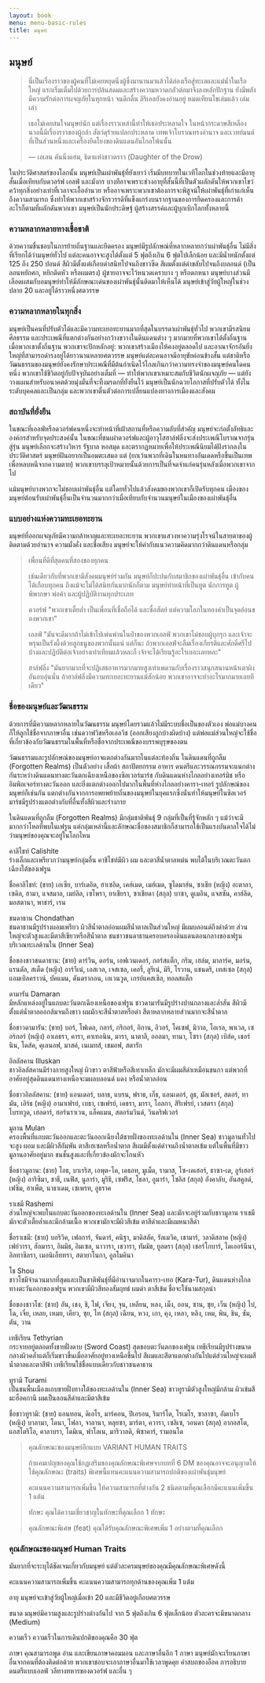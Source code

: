 ```yaml
---
layout: book
menu: menu-basic-rules
title: มนุษย์
---
```

## <a name="human">มนุษย์</a>

> นี่เป็นเรื่องราวของผู้คนที่ไม่เคยหยุดนิ่งผู้ซึ่งมานานมาแล้วได้ล่องเรือสู่ทะเลและแม่น้ำในเรือใหญ่ แรกเริ่มเต็มไปด้วยการปล้นสดมและสร้างความหวาดกลัวต่อมาจึงลงหลักปักฐาน ยังมีพลังมีความรักต่อการผจญภัยในทุกหน้า จนดึกดื่น ลิริเอลยังคงอ่านอยู่ หมดเทียนไขเล่มแล้ว เล่มเล่า
>
> เธอไม่เคยสนใจมนุษย์นัก แต่เรื่องราวเหล่านี้ทำให้เธอประหลาดใจ ในหน้ากระดาษสีเหลืองนวลนี้มีเรื่องราวของผู้กล้า สัตว์ดุร้ายแปลกประหลาด เทพเจ้าโบราณทรงอำนาจ และเวทย์มนต์ที่เป็นส่วนหนึ่งและเครื่องยึดโยงของดินแดนอันไกลโพ้นนั้น
>
> — เอเลน คันนิ่งแฮม, ธิดาแห่งชาวดราว (Daughter of the Drow)

ในประวัติศาสตร์ของโลกนั้น มนุษย์เป็นเผ่าพันธุ์ที่ยังเยาว์ เริ่มมีบทบาทในเวทีโลกในช่วงท้ายและมีอายุสั้นเมื่อเทียบกับดวอร์ฟ เอลฟ์ และมังกร บางทีอาจเพราะช่วงอายุที่สั้นนี้ที่เป็นตัวผลักดันให้พวกเขาไขว่คว้าทุกสิ่งอย่างเท่าที่เวลาจะเอื้ออำนวย หรืออาจเพราะพวกเขาต้องการจะพิสูจน์ให้เผ่าพันธุ์ที่เก่าแก่เห็นถึงความสามารถ ซึ่งทำให้พวกเขาสร้างจักรวรรดิที่แข็งแกร่งบนรากฐานของการยึดครองและการค้า อะไรก็ตามที่ผลักดันพวกเขา มนุษย์เป็นนักประดิษฐ์ ผู้สร้างสรรค์และผู้บุกเบิกโลกทั้งหลายนี้

### ความหลากหลายทางเชื้อชาติ

ด้วยความชื่นชอบในการย้ายถิ่นฐานและยึดครอง มนุษย์มีรูปลักษณ์ที่หลากหลายกว่าเผ่าพันธุ์อื่น ไม่มีสิ่งที่เรียกได้ว่ามนุษย์ทั่วไป แต่ละคนอาจจะสูงได้ตั้งแต่ 5 ฟุตถึงเกิน 6 ฟุตไปเล็กน้อย และมีน้ำหนักตั้งแต่ 125 ถึง 250 ปอนด์ สีผิวมีตั้งแต่เกือบดำสนิทไปจนถึงขาวซีด สีผมตั้งแต่ดำขลับไปจนถึงบลอนด์ (เป็นลอนหยักศก, หยิกติดหัว หรือผมตรง) ผู้ชายอาจจะไว้หนวดเคราบาง ๆ หรือดกหนา มนุษย์บางส่วนมีเลือดผสมกับอมนุษย์ทำให้มีลักษณะเด่นของเผ่าพันธุ์นั้นติดมาให้เห็นได้ มนุษย์เข้าสู่วัยผู้ใหญ่ในช่วงปลาย 20 และอยู่ได้ราวหนึ่งศตวรรษ

### ความหลากหลายในทุกสิ่ง

มนุษย์เป็นคนที่ปรับตัวได้และมีความทะเยอทะยานมากที่สุดในบรรดาเผ่าพันธุ์ทั่วไป พวกเขามีรสนิยม ศีลธรรม และประเพณีที่แตกต่างกันอย่างกว้างขวางในดินแดนต่าง ๆ มากมายที่พวกเขาได้ตั้งถิ่นฐาน เมื่อพวกเขาตั้งถิ่นฐาน พวกเขาจะปักหลักอยู่: พวกเขาสร้างเมืองให้คงอยู่ตลอดไป และอาณาจักรอันยิ่งใหญ่ที่สามารถดำรงอยู่ได้ยาวนานหลายศตวรรษ มนุษย์แต่ละคนอาจมีอายุขัยค่อนข้างสั้น แต่ชาติหรือวัฒนธรรมของมนุษย์ยังคงรักษาประเพณีที่มีต้นกำเนิดไว้ไกลเกินกว่าความทรงจำของมนุษย์คนใดคนหนึ่ง พวกเขาใช้ชีวิตอยู่กับปัจจุบันอย่างเต็มที่ — ทำให้พวกเขาเหมาะสมกับชีวิตนักผจญภัย — แต่ยังวางแผนสำหรับอนาคตด้วยมุ่งมั่นที่จะทิ้งมรดกที่ยั่งยืนไว้ มนุษย์เป็นนักฉวยโอกาสที่ปรับตัวได้ ทั้งในระดับบุคคลและเป็นกลุ่ม และพวกเขาตื่นตัวต่อการเปลี่ยนแปลงทางการเมืองและสังคม

### สถาบันที่ยั่งยืน

ในขณะที่เอลฟ์หรือดวอร์ฟคนหนึ่งจะทำหน้าที่เฝ้าสถานที่หรือความลับที่สำคัญ มนุษย์จะก่อตั้งลัทธิและองค์กรสำหรับจุดประสงค์นั้น ในขณะที่ชนเผ่าดวอร์ฟและผู้อาวุโสฮาล์ฟลิ่งจะส่งประเพณีโบราณจากรุ่นสู่รุ่น มนุษย์เลือกจะสร้างวิหาร รัฐบาล หอสมุด และตรากฏหมายเพื่อให้ประเพณีนิยมได้ฝังรากลงในประวัติศาสตร์ มนุษย์ฝันอยากเป็นอมตะเสมอ แต่ (ยกเว้นพวกที่เดินในหนทางอันเดดหรือขึ้นเป็นเทพเพื่อหลบหนีจากความตาย) พวกเขาบรรลุเป้าหมายนั้นด้วยการเป็นที่จดจำแก่คนรุ่นหลังเมื่อพวกเขาจากไป

แม้มนุษย์บางพวกจะไม่ชอบเผ่าพันธุ์อื่น แต่โดยทั่วไปแล้วสังคมของพวกเขาก็เปิดรับทุกคน เมืองของมนุษย์ต้อนรับเผ่าพันธุ์อื่นเป็นจำนวนมากกว่าเมื่อเทียบกับจำนวนมนุษย์ในเมืองของเผ่าพันธุ์อื่น

### แบบอย่างแห่งความทะเยอทะยาน

มนุษย์ที่ออกผจญภัยมีความกล้าหาญและทะเยอะทะยาน พวกเขาแสวงหาความรุ่งโรจน์ในสายตาของผู้ติดตามด้วยอำนาจ ความมั่งคั่ง และชื่อเสียง มนุษย์จะให้ค่ากับแนวความคิดมากกว่าดินแดนหรือกลุ่ม

> เพื่อนที่ดีที่สุดคนที่สองของทุกคน
>
> เช่นเดียวกับที่พวกเขามีสังคมมนุษย์ร่วมกัน มนุษย์ก็ปะปนกับสมาชิกของเผ่าพันธุ์อื่น เข้ากับคนได้เกือบทุกคน ถึงแม้จะไม่ได้สนิทกันมากนักก็ตาม มนุษย์ทำหน้าที่เป็นทูต นักการทูต ผู้พิพากษา พ่อค้า และผู้ปฏิบัติงานทุกประเภท
>
> ดวอร์ฟ "พวกเขาเตี้ยล่ำ เป็นเพื่อนที่เชื่อถือได้ และซื่อสัตย์ แต่ความโลภในทองคำเป็นจุดอ่อนของพวกเขา"
>
> เอลฟ์ "มันจะดีมากถ้าไม่เข้าไปเพ่นพ่านในป่าของพวกเอลฟ์ พวกเขาไม่ชอบผู้บุกรุก และเจ้าจะพรุนเป็นรังผึ้งด้วยลูกธนูของพวกนั้นแน่ แต่ก็นะ ถ้าพวกเอลฟ์จะลืมเรื่องเกียรติและศักดิ์ศรีไปบ้างและปฏิบัติต่อเจ้าอย่างเท่าเทียมแล้วหละก็ เจ้าจะได้เรียนรู้อะไรเยอะเลยหละ"
>
> ฮาล์ฟลิ่ง "มันยากมากที่จะปฏิเสธอาหารมากมายสูงเท่าเพดานกับเรื่องราวสนุกสนานหน้าเตาผิงอันอบอุ่นนั่น ถ้าฮาล์ฟลิ่งมีความทะเยอะทะยานแม้สักน้อย พวกเขาอาจจะทำอะไรมากมายเลยทีเดียว"

### ชื่อของมนุษย์และวัฒนธรรม

ด้วยการที่มีความหลากหลายในวัฒนธรรม มนุษย์โดยรวมแล้วไม่มีระบบชื่อเป็นของตัวเอง พ่อแม่บางคนก็ให้ลูกใช้ชื่อจากภาษาอื่น เช่นดวาฟวิชหรือเอลวิช (ออกเสียงถูกบ้างผิดบ้าง) แต่พ่อแม่ส่วนใหญ่จะใช้ชื่อที่เกี่ยวข้องกับวัฒนธรรมในพื้นที่หรือชื่อจากประเพณีของบรรพบุรุษของตน

วัฒนธรรมและรูปลักษณ์ของมนุษย์อาจแตกต่างกันมากในแต่ละท้องถิ่น ในดินแดนที่ถูกลืม (Forgotten Realms) เป็นตัวอย่าง เสื้อผ้า สถาปัตยกรรม อาหาร ดนตรีและวรรณกรรมจะแนกต่างกันระหว่างดินแดนทางตะวันตกเฉียงเหนือของซิลเวอร์มาร์ช กับดินแดนห่างไกลอย่างเทอร์มิช หรืออิมพิลเจอร์ทางตะวันออก และยิ่งแตกต่างออกไปมากในพื้นที่ห่างไกลอย่างคารา-เทอร์ รูปลักษณ์ของมนุษย์ก็เช่นกัน แตกต่างกันจากการอพยพย้ายถิ่นของมนุษย์ในยุคแรกซึ่งนั่นทำให้มนุษย์ในซิลเวอร์มาร์ชมีรูปร่างแตกต่างกับที่อื่นทั้งสีผิวและร่างกาย

ในดินแดนที่ถูกลืม (Forgotten Realms) มีกลุ่มชาติพันธุ์ 9 กลุ่มที่เป็นที่รู้จักหลัก ๆ แม้ว่าจะมีมากกว่าโหลที่พบในเฟรูน แต่กลุ่มเหล่านี้และลักษณะชื่อของสมาชิกก็สามารถใช้เป็นแรงบันดาลใจได้ไม่ว่ามนุษย์ของคุณจะอยู่ในโลกไหน

คาลิไชท์ Calishite  
ร่างเล็กและเพรียวกว่ามนุษย์กลุ่มอื่น คาชิไชท์มีผิว ผม และตาสีน้ำตาลหม่น พบได้ในบริเวณตะวันตกเฉียงใต้ของเฟรูน

ชื่อคาลิไชท์: (ชาย) เอเซีย, บาร์เดอิด, ฮาเซอิด, เคฮ์เมด, เมฮ์เมด, ซูไดมาฮ์น, ซาเชีย (หญิง) อะตาลา, เซดิล, ฮามา, แจสมาล, เมย์ลิล, เซโพรา, ยาเชียรา, ซาเชียดา (สกุล) บาซา, ดูเมอิน, แจสซัน, คาฮ์ลิด, มอสตานา, พาชาร์, เรน

ชนดาธาน Chondathan  
ชนดาธานมีรูปร่างผอมเพรียว ผิวสีน้ำตาลอ่อนผมสีน้ำตาลเป็นส่วนใหญ่ มีผมบลอนด์ถึงดำด้วย ส่วนใหญ่จะตัวสูงและมีตาสีเขียวหรือสีน้ำตาล ชนชาวชนดาธานครอบครองดินแดนตอนกลางของเฟรูน บริเวณทะเลด้านใน (Inner Sea)

ชื่อของชาวชนดาธาน: (ชาย) ดาร์วิน, ดอร์น, เอฟเวนเดอร์, กอร์สแต็ก, กริม, เฮล์ม, มาลาร์ค, มอร์น, แรนดัล, สเต็ด (หญิง) อาร์วีเน่, เอสเวล, เจสเซล, เคอรี่, ลูรีเน่, มิริ, โรวาน, แชนดริ, เทสเซล (สกุล) แอมเบิลคราวน์, บัคแมน, ดันดรากอน, เอเวนวูด, เกรย์แคสเซิล, ทอลสแต็ก

ดามารัน Damaran  
มีหลักแหล่งอยู่ในแถบตะวันตกเฉียงเหนือของเฟรูน ชาวดามารันมีรูปร่างปานกลางและล่ำสัน สีผิวมีตั้งแต่น้ำตาลออกส้มจนถึงขาว ผมมักจะสีน้ำตาลหรือดำ สีตาหลากหลายส่วนมากจะสีน้ำตาล

ชื่อชาวดามารัน: (ชาย) บอร์, โฟเดล, กลาร์, กริกอร์, อิกาน, อิวอร์, โคเซฟ, มิวาล, โอเรล, พาเวล, เซอร์กอร์ (หญิง) อาเลธรา, คารา, คาเทอนิน, มารา, นาตาลี, ออลมา, ทานา, โซรา (สกุล) เบิส์ค, เชอร์นิน, โดส์ค, คุเลนอฟ, มาสค์, เนเมทส์, เชมอฟ, สตารัก

อิลลัสคาน Illuskan  
ชาวอิลลัสคานมีร่างกายสูงใหญ่ ผิวขาว ตาสีฟ้าหรือสีเทาเหล็ก มักจะมีผมสีดำเหมือนขนกา แต่พวกที่อาศัยอยู่สุดดินแดนทางเหนือจะมผลบลอนด์ แดง หรือน้ำตาลอ่อน

ชื่อชาวอิลลัสคาน: (ชาย) แอนเดอร์, บลาธ, แบรน, ฟราธ, เก็ธ, แลนเดอร์, ลูธ, มัลเซอร์, สตอร์, ทามัน, เอิร์ธ (หญิง) อามาเฟรย์, เบธา, เซเฟรย์, เคธรา, มารา, โอลกา, สิริเฟรย์, เวสตรา (สกุล) ไบรทวูด, เฮลดาร์, ฮอร์นราเวน, แล็คแมน, สตอร์มวินด์, วินดริฟเวอร์

มูลาน Mulan  
ครองพื้นที่แถบตะวันออกและตะวันออกเฉียงใต้ชายฝั่งของทะเลด้านใน (Inner Sea) ชาวมูลานทั่วไปจะสูง ผอม และมีผิวสีอัมพัน ตาสีเฮเซลหรือน้ำตาล สีผมมีตั้งแต่ดำจนถึงน้ำตาลเข้ม แต่ในพื้นที่มีชาวมูลานอาศัยอยู่มาก ชนชั้นสูงและที่เกี่ยวข้องมักจะโกนหัว

ชื่อชาวมูลาน: (ชาย) โอธ, บาเรริส, เอพุต-ไค, เคธอท, มูเม็ด, รามาส, โซ-เคเฮอร์, ธาซา-เด, อูร์เฮอร์ (หญิง) อาริซิมา, ชาธี, เนฟิส, นูลาร่า, มูริธิ, เซฟริส, โธลา, อูมาร่า, โซลิส (สกุล) อังคาลับ, อันสคูลด์, เฟซิม, ฮาเพ็ต, นาธาเดม, เซเพรท, อูธราค

ราเชมี Rashemi  
ส่วนใหญ่จะพบในแถบตะวันออกของทะเลด้านใน (Inner Sea) และมักจะอยู่ร่วมกับชาวมูลาน ราเชมีมักจะตัวเตี้ยล่ำและมีกล้ามเนื้อ พวกเขามักจะมีผิวสีเข้ม ตาสีดำและมีผมหนาสีดำ

ชื่อราเชมี: (ชาย) บอริวิค, เฟอการ์, จันดาร์, คนิฐา, มาดิสลัค, รัลเมวิค, เชามาร์, วลาดิสลาค (หญิง) เฟย์วารา, ฮัลมารา, อิมมิธ, อิมเซล, นาวารา, เชวารา, ทัมมิธ, ยูลดรา (สกุล) เชอร์โกบาร์, ไดเออร์นีนา, อิลทาซิลรา, เมอนิเอ็ททรา, สตายาโนกา, อูลโมคินา

โช Shou  
ชาวโชมีจำนวนมากที่สุดและเป็นชาติพันธุ์ที่มีอำนาจมากในคารา-เทอ (Kara-Tur), ดินแดนห่างไกลทางตะวันออกของเฟรูน พวกเขามีผิวสีทองสัมฤทธ์ ผมดำ ตาสีเข้ม ชื่อจะใช้นามสกุลนำ

ชื่อของชาวโช: (ชาย) อัน, เชง, ชิ, ไฟ, เจียง, จุน, เหลียน, หลง, เม็ง, ออน, ซาน, ซุย, เว็น (หญิง) ไบ๋, โฉ, เจี่ย, เหลย, เหมย, เคียว, ซุย, ไท (สกุล) เฉียน, หวง, เกา, คุง, เหลา, หลิง, เหม, พิน, ชิน, ซัม, ตัน, วาน

เทธีเรียน Tethyrian  
กระจายอยู่ตลอดทั้งชายฝั่งดาบ (Sword Coast) สุดขอบตะวันตกของเฟรูน เทธีเรียนมีรูปร่างขนาดกลางผิวคล้ำแต่ก็เริ่มขาวขึ้นเมื่ออาศัยอยู่ทางเหนือขึ้นไป สีผมและสีตาแตกต่างกันไปแต่ส่วนใหญ่จะผมสีน้ำตาลและตาสีฟ้า เทธีเรียนใช้ชื่อแบบเดียวกับชาวชนดาธาน

ทูรามิ Turami  
เป็นชนพื้นเมืองแถบชายฝั่งทางใต้ของทะเลด้านใน (Inner Sea) ชาวทูรามิตัวสูงใหญ่มีกล้าม ผิวเข้มสีมะฮ็อคกานี ผมเป็นลอนสีดำและมีตาสีเข้ม

ชื่อชาวทูรามิ: (ชาย) แอนทอน, ดิเอโร, มาร์คอน, ปิเอรอน, ริมาร์โด, โรเมโร, ซาลาซา, อัมเบโร (หญิง) บาลามา, โดนา, ไฟลา, จาลานา, หลุยซา, มาร์ตา, ควารา, เซลิเซ, วอนดา (สกุล) อากอสโต, แอสโตริโอ, คาลาบรา, โดมิเน, ฟาโลเน, มาริวาลดิ, พิซาคาร์, รามอนโด

> คุณลักษณะของมนุษย์อีกแบบ VARIANT HUMAN TRAITS
>
> ถ้าแคมเปญของคุณใช้กฏเสริมของคุณลักษณะพิเศษจากบทที่ 6 DM ของคุณอาจจะอนุญาตให้ใช้คุณลักษณะ (traits) พิเศษนี้แทนคะแนนความสามารถปกติของเผ่าพันธุ์มนุษย์
>
> คะแนนความสามารถเพิ่มขึ้น ให้ความสามารถที่ต่างกัน 2 ชนิดตามที่คุณเลือกมีคะแนนเพิ่มขึ้น 1 แต้ม
>
> ทักษะ คุณได้ความเชี่ยวชาญในทักษะที่คุณเลือก 1 ทักษะ
>
> คุณลักษณะพิเศษ (feat) คุณได้รับคุณลักษณะพิเศษเพิ่ม 1 อย่างตามที่คุณเลือก

### คุณลักษณะของมนุษย์ Human Traits

มันยากที่จะระบุได้ชัดเจนเกี่ยวกับมนุษย์ แต่ตัวละครมนุษย์ของคุณมีคุณลักษณะพิเศษดังนี้

คะแนนความสามารถเพิ่มขึ้น คะแนนความสามารถทุกด้านของคุณเพิ่ม 1 แต้ม

อายุ มนุษย์จะเข้าสู่วัยผู้ใหญ่เมื่อเข้า 20 และมีชีวิตอยู่เกือบศตวรรษ

ขนาด มนุษย์มีความสูงและรูปร่างต่างกันไป จาก 5 ฟุตถึงเกิน 6 ฟุตเล็กน้อย ตัวละครจะมีขนาดกลาง (Medium)

ความเร็ว ความเร็วในการเดินปกติของคุณคือ 30 ฟุต

ภาษา คุณสามารถพูด อ่าน และเขียนภาษาคอมมอน และภาษาอื่นอีก 1 ภาษา มนุษย์มักจะเรียนภาษาอื่นจากคนที่ต้องติดต่อด้วย พวกเขาชอบจะเอาภาษาอื่นมาใช้เวลาพูดคุย คำสบถของอ็อค การอธิบายดนตรีแบบเอลฟ์ วลีทางทหารของดวอร์ฟ และอื่น ๆ